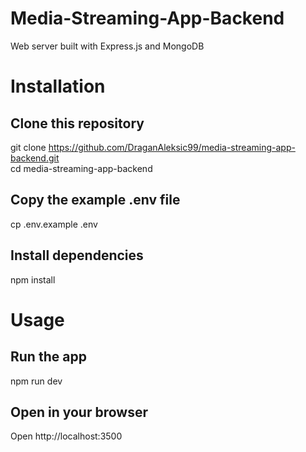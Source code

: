# Media-Streaming-App-Backend

Web server built with Express.js and MongoDB

# Installation

## Clone this repository
git clone https://github.com/DraganAleksic99/media-streaming-app-backend.git  
cd media-streaming-app-backend

## Copy the example .env file
cp .env.example .env

## Install dependencies
npm install

# Usage

## Run the app
npm run dev

## Open in your browser
Open http://localhost:3500
